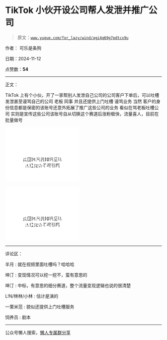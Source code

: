# TikTok 小伙开设公司帮人发泄并推广公司

> 原文：[`www.yuque.com/for_lazy/wind/agi4q69g7pdtcx9u`](https://www.yuque.com/for_lazy/wind/agi4q69g7pdtcx9u)

作者： 可乐是条狗

日期：2024-11-12

点赞数：**54**

* * *

正文：

TikTok 上有个小伙，开了一家帮别人发泄自己公司的公司 ​客户下单后，可以吐槽发泄甚至谩骂自己的公司 老板 同事 ​并且还提供上门吐槽 谩骂业务 ​当然
客户的身份信息都是保密的 ​该账号还意外拓展了推广这些公司的业务 ​看似在骂老板吐槽公司 实则是宣传这些公司
​​该账号自从切换这个赛道后涨粉极快，流量喜人，目前在批量做号

![](img/8c6044daada66766b0ea0a47fd06ca09.png "None")

![](img/991a4b7adf658c5bcea40bdd9e2eb5a4.png "None")

* * *

评论区：

半月 : 就在视频里面吐槽吗？哈哈哈

坤汀 : 变现情况可以挖一挖不，蛮有意思的

坤汀 : 中标，有意思的细分赛道，整个流量变现逻辑也说的很清楚

L!N/林林/小林 : 估计是演的

一栗米范 : 貌似还提供上门吐槽服务

饲养员 : 剧本

* * *

公众号懒人搜索，[懒人专属群分享](https://lazybook.fun/#/blog/group)